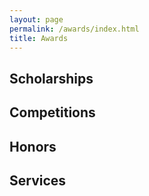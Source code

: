```yaml
---
layout: page
permalink: /awards/index.html
title: Awards
---
```



## Scholarships



## Competitions



## Honors



## Services



